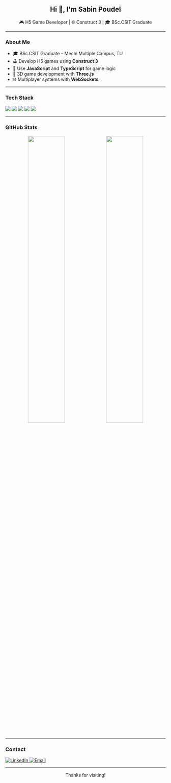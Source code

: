 <h2 align="center">Hi 👋, I'm Sabin Poudel</h2>
<p align="center">🎮 H5 Game Developer | 🌐 Construct 3 | 🎓 BSc.CSIT Graduate</p>

---

### About Me

- 🎓 BSc.CSIT Graduate – Mechi Multiple Campus, TU  
- 🕹️ Develop H5 games using **Construct 3**
- 🧠 Use **JavaScript** and **TypeScript** for game logic
- 🧱 3D game development with **Three.js**
- 🌐 Multiplayer systems with **WebSockets**

---

### Tech Stack

<p>
  <img src="https://img.shields.io/badge/Construct3-%23195ECF.svg?style=flat&logo=construct3&logoColor=white" />
  <img src="https://img.shields.io/badge/TypeScript-3178C6?style=flat&logo=typescript" />
  <img src="https://img.shields.io/badge/JavaScript-F7DF1E?style=flat&logo=javascript&logoColor=black" />
  <img src="https://img.shields.io/badge/Three.js-000000?style=flat&logo=three.js" />
  <img src="https://img.shields.io/badge/HTML5-E34F26?style=flat&logo=html5" />
</p>

---

### GitHub Stats

<p align="center">
  <img src="https://github-readme-stats.vercel.app/api?username=s4binpoudel&show_icons=true&theme=default" width="48%" />
  <img src="https://github-readme-streak-stats.herokuapp.com/?user=s4binpoudel&theme=default" width="48%" />
</p>

---

### Contact

<a href="https://www.linkedin.com/in/s4bin-poudel/" target="_blank">
  <img alt="LinkedIn" src="https://img.shields.io/badge/LinkedIn-blue?style=flat&logo=linkedin" />
</a>
<a href="mailto:easabinpoudel903@gmail.com" target="_blank">
  <img alt="Email" src="https://img.shields.io/badge/Email-D14836?style=flat&logo=gmail&logoColor=white" />
</a>

---

<p align="center">Thanks for visiting!</p>
